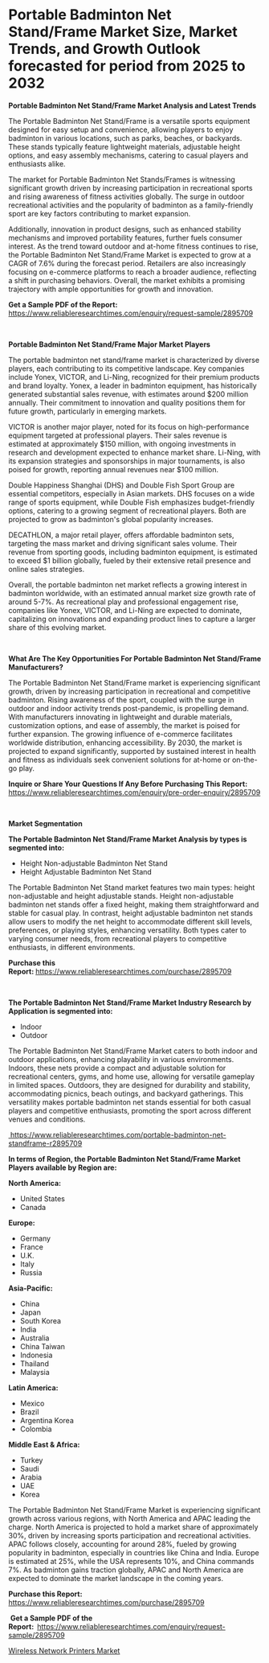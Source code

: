 <p><h1>Portable Badminton Net Stand/Frame Market Size, Market Trends, and Growth Outlook forecasted for period from 2025 to 2032</h1></p><p><strong>Portable Badminton Net Stand/Frame Market Analysis and Latest Trends</strong></p>
<p><p>The Portable Badminton Net Stand/Frame is a versatile sports equipment designed for easy setup and convenience, allowing players to enjoy badminton in various locations, such as parks, beaches, or backyards. These stands typically feature lightweight materials, adjustable height options, and easy assembly mechanisms, catering to casual players and enthusiasts alike. </p><p>The market for Portable Badminton Net Stands/Frames is witnessing significant growth driven by increasing participation in recreational sports and rising awareness of fitness activities globally. The surge in outdoor recreational activities and the popularity of badminton as a family-friendly sport are key factors contributing to market expansion. </p><p>Additionally, innovation in product designs, such as enhanced stability mechanisms and improved portability features, further fuels consumer interest. As the trend toward outdoor and at-home fitness continues to rise, the Portable Badminton Net Stand/Frame Market is expected to grow at a CAGR of 7.6% during the forecast period. Retailers are also increasingly focusing on e-commerce platforms to reach a broader audience, reflecting a shift in purchasing behaviors. Overall, the market exhibits a promising trajectory with ample opportunities for growth and innovation.</p></p>
<p><strong>Get a Sample PDF of the Report:&nbsp;</strong> <a href="https://www.reliableresearchtimes.com/enquiry/request-sample/2895709?utm_campaign=2244&utm_medium=2&utm_source=Github&utm_content=ia&utm_term=15032025&utm_id=portable-badminton-net-standframe">https://www.reliableresearchtimes.com/enquiry/request-sample/2895709</a></p>
<p>&nbsp;</p>
<p><strong>Portable Badminton Net Stand/Frame Major Market Players</strong></p>
<p><p>The portable badminton net stand/frame market is characterized by diverse players, each contributing to its competitive landscape. Key companies include Yonex, VICTOR, and Li-Ning, recognized for their premium products and brand loyalty. Yonex, a leader in badminton equipment, has historically generated substantial sales revenue, with estimates around $200 million annually. Their commitment to innovation and quality positions them for future growth, particularly in emerging markets.</p><p>VICTOR is another major player, noted for its focus on high-performance equipment targeted at professional players. Their sales revenue is estimated at approximately $150 million, with ongoing investments in research and development expected to enhance market share. Li-Ning, with its expansion strategies and sponsorships in major tournaments, is also poised for growth, reporting annual revenues near $100 million.</p><p>Double Happiness Shanghai (DHS) and Double Fish Sport Group are essential competitors, especially in Asian markets. DHS focuses on a wide range of sports equipment, while Double Fish emphasizes budget-friendly options, catering to a growing segment of recreational players. Both are projected to grow as badminton's global popularity increases.</p><p>DECATHLON, a major retail player, offers affordable badminton sets, targeting the mass market and driving significant sales volume. Their revenue from sporting goods, including badminton equipment, is estimated to exceed $1 billion globally, fueled by their extensive retail presence and online sales strategies.</p><p>Overall, the portable badminton net market reflects a growing interest in badminton worldwide, with an estimated annual market size growth rate of around 5-7%. As recreational play and professional engagement rise, companies like Yonex, VICTOR, and Li-Ning are expected to dominate, capitalizing on innovations and expanding product lines to capture a larger share of this evolving market.</p></p>
<p>&nbsp;</p>
<p><strong>What Are The Key Opportunities For Portable Badminton Net Stand/Frame Manufacturers?</strong></p>
<p><p>The Portable Badminton Net Stand/Frame market is experiencing significant growth, driven by increasing participation in recreational and competitive badminton. Rising awareness of the sport, coupled with the surge in outdoor and indoor activity trends post-pandemic, is propelling demand. With manufacturers innovating in lightweight and durable materials, customization options, and ease of assembly, the market is poised for further expansion. The growing influence of e-commerce facilitates worldwide distribution, enhancing accessibility. By 2030, the market is projected to expand significantly, supported by sustained interest in health and fitness as individuals seek convenient solutions for at-home or on-the-go play.</p></p>
<p><strong>Inquire or Share Your Questions If Any Before Purchasing This Report:</strong> <a href="https://www.reliableresearchtimes.com/enquiry/pre-order-enquiry/2895709?utm_campaign=2244&utm_medium=2&utm_source=Github&utm_content=ia&utm_term=15032025&utm_id=portable-badminton-net-standframe">https://www.reliableresearchtimes.com/enquiry/pre-order-enquiry/2895709</a></p>
<p>&nbsp;</p>
<p><strong>Market Segmentation</strong></p>
<p><strong>The Portable Badminton Net Stand/Frame Market Analysis by types is segmented into:</strong></p>
<p><ul><li>Height Non-adjustable Badminton Net Stand</li><li>Height Adjustable Badminton Net Stand</li></ul></p>
<p><p>The Portable Badminton Net Stand market features two main types: height non-adjustable and height adjustable stands. Height non-adjustable badminton net stands offer a fixed height, making them straightforward and stable for casual play. In contrast, height adjustable badminton net stands allow users to modify the net height to accommodate different skill levels, preferences, or playing styles, enhancing versatility. Both types cater to varying consumer needs, from recreational players to competitive enthusiasts, in different environments.</p></p>
<p><strong>Purchase this Report:&nbsp;</strong><a href="https://www.reliableresearchtimes.com/purchase/2895709?utm_campaign=2244&utm_medium=2&utm_source=Github&utm_content=ia&utm_term=15032025&utm_id=portable-badminton-net-standframe">https://www.reliableresearchtimes.com/purchase/2895709</a></p>
<p>&nbsp;</p>
<p><strong>The Portable Badminton Net Stand/Frame Market Industry Research by Application is segmented into:</strong></p>
<p><ul><li>Indoor</li><li>Outdoor</li></ul></p>
<p><p>The Portable Badminton Net Stand/Frame Market caters to both indoor and outdoor applications, enhancing playability in various environments. Indoors, these nets provide a compact and adjustable solution for recreational centers, gyms, and home use, allowing for versatile gameplay in limited spaces. Outdoors, they are designed for durability and stability, accommodating picnics, beach outings, and backyard gatherings. This versatility makes portable badminton net stands essential for both casual players and competitive enthusiasts, promoting the sport across different venues and conditions.</p></p>
<p><a href="https://www.reliableresearchtimes.com/portable-badminton-net-standframe-r2895709?utm_campaign=2244&utm_medium=2&utm_source=Github&utm_content=ia&utm_term=15032025&utm_id=portable-badminton-net-standframe">&nbsp;https://www.reliableresearchtimes.com/portable-badminton-net-standframe-r2895709</a></p>
<p><strong>In terms of Region, the Portable Badminton Net Stand/Frame Market Players available by Region are:</strong></p>
<p>
    <p> <strong> North America: </strong>
        <ul>
            <li>United States</li>
            <li>Canada</li>
        </ul>
        </p> 
    <p> <strong> Europe: </strong>
        <ul>
            <li>Germany</li>
            <li>France</li>
            <li>U.K.</li>
            <li>Italy</li>
            <li>Russia</li>
        </ul>
        </p> 
    <p> <strong> Asia-Pacific: </strong>
        <ul>
            <li>China</li>
            <li>Japan</li>
            <li>South Korea</li>
            <li>India</li>
            <li>Australia</li>
            <li>China Taiwan</li>
            <li>Indonesia</li>
            <li>Thailand</li>
            <li>Malaysia</li>
        </ul>
        </p> 
    <p> <strong> Latin America: </strong>
        <ul>
            <li>Mexico</li>
            <li>Brazil</li>
            <li>Argentina Korea</li>
            <li>Colombia</li>
        </ul>
        </p> 
    <p> <strong> Middle East & Africa: </strong>
        <ul>
            <li>Turkey</li>
            <li>Saudi</li>
            <li>Arabia</li>
            <li>UAE</li>
            <li>Korea</li>
        </ul>
    </p>
    </p>
<p><p>The Portable Badminton Net Stand/Frame Market is experiencing significant growth across various regions, with North America and APAC leading the charge. North America is projected to hold a market share of approximately 30%, driven by increasing sports participation and recreational activities. APAC follows closely, accounting for around 28%, fueled by growing popularity in badminton, especially in countries like China and India. Europe is estimated at 25%, while the USA represents 10%, and China commands 7%. As badminton gains traction globally, APAC and North America are expected to dominate the market landscape in the coming years.</p></p>
<p><strong>Purchase this Report: </strong><a href="https://www.reliableresearchtimes.com/purchase/2895709?utm_campaign=2244&utm_medium=2&utm_source=Github&utm_content=ia&utm_term=15032025&utm_id=portable-badminton-net-standframe">https://www.reliableresearchtimes.com/purchase/2895709</a></p>
<p>&nbsp;<strong>Get a Sample PDF of the Report:&nbsp;&nbsp;</strong><a href="https://www.reliableresearchtimes.com/enquiry/request-sample/2895709?utm_campaign=2244&utm_medium=2&utm_source=Github&utm_content=ia&utm_term=15032025&utm_id=portable-badminton-net-standframe">https://www.reliableresearchtimes.com/enquiry/request-sample/2895709</a></p>
<p><strong></strong></p>
<p><p><a href="https://github.com/delindacallegari68/Market-Research-Report-List-1/blob/main/wireless-network-printers-market.md?utm_campaign=2244&utm_medium=2&utm_source=Github&utm_content=ia&utm_term=15032025&utm_id=portable-badminton-net-standframe">Wireless Network Printers Market</a></p></p>